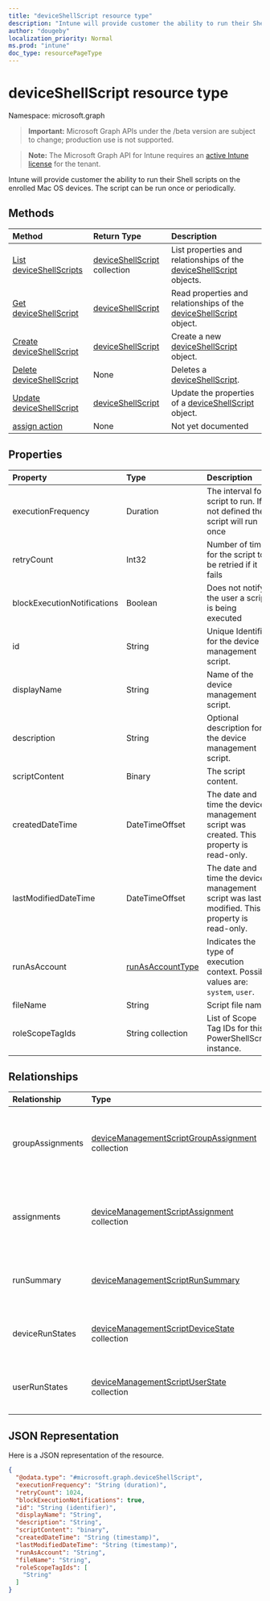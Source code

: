```yaml
---
title: "deviceShellScript resource type"
description: "Intune will provide customer the ability to run their Shell scripts on the enrolled Mac OS devices. The script can be run once or periodically."
author: "dougeby"
localization_priority: Normal
ms.prod: "intune"
doc_type: resourcePageType
---
```


# deviceShellScript resource type

Namespace: microsoft.graph

> **Important:** Microsoft Graph APIs under the /beta version are subject to change; production use is not supported.

> **Note:** The Microsoft Graph API for Intune requires an [active Intune license](https://go.microsoft.com/fwlink/?linkid=839381) for the tenant.

Intune will provide customer the ability to run their Shell scripts on the enrolled Mac OS devices. The script can be run once or periodically.

## Methods
|Method|Return Type|Description|
|:---|:---|:---|
|[List deviceShellScripts](../api/intune-devices-deviceshellscript-list.md)|[deviceShellScript](../resources/intune-devices-deviceshellscript.md) collection|List properties and relationships of the [deviceShellScript](../resources/intune-devices-deviceshellscript.md) objects.|
|[Get deviceShellScript](../api/intune-devices-deviceshellscript-get.md)|[deviceShellScript](../resources/intune-devices-deviceshellscript.md)|Read properties and relationships of the [deviceShellScript](../resources/intune-devices-deviceshellscript.md) object.|
|[Create deviceShellScript](../api/intune-devices-deviceshellscript-create.md)|[deviceShellScript](../resources/intune-devices-deviceshellscript.md)|Create a new [deviceShellScript](../resources/intune-devices-deviceshellscript.md) object.|
|[Delete deviceShellScript](../api/intune-devices-deviceshellscript-delete.md)|None|Deletes a [deviceShellScript](../resources/intune-devices-deviceshellscript.md).|
|[Update deviceShellScript](../api/intune-devices-deviceshellscript-update.md)|[deviceShellScript](../resources/intune-devices-deviceshellscript.md)|Update the properties of a [deviceShellScript](../resources/intune-devices-deviceshellscript.md) object.|
|[assign action](../api/intune-devices-deviceshellscript-assign.md)|None|Not yet documented|

## Properties
|Property|Type|Description|
|:---|:---|:---|
|executionFrequency|Duration|The interval for script to run. If not defined the script will run once|
|retryCount|Int32|Number of times for the script to be retried if it fails|
|blockExecutionNotifications|Boolean|Does not notify the user a script is being executed|
|id|String|Unique Identifier for the device management script.|
|displayName|String|Name of the device management script.|
|description|String|Optional description for the device management script.|
|scriptContent|Binary|The script content.|
|createdDateTime|DateTimeOffset|The date and time the device management script was created. This property is read-only.|
|lastModifiedDateTime|DateTimeOffset|The date and time the device management script was last modified. This property is read-only.|
|runAsAccount|[runAsAccountType](../resources/intune-devices-runasaccounttype.md)|Indicates the type of execution context. Possible values are: `system`, `user`.|
|fileName|String|Script file name.|
|roleScopeTagIds|String collection|List of Scope Tag IDs for this PowerShellScript instance.|

## Relationships
|Relationship|Type|Description|
|:---|:---|:---|
|groupAssignments|[deviceManagementScriptGroupAssignment](../resources/intune-devices-devicemanagementscriptgroupassignment.md) collection|The list of group assignments for the device management script.|
|assignments|[deviceManagementScriptAssignment](../resources/intune-devices-devicemanagementscriptassignment.md) collection|The list of group assignments for the device management script.|
|runSummary|[deviceManagementScriptRunSummary](../resources/intune-devices-devicemanagementscriptrunsummary.md)|Run summary for device management script.|
|deviceRunStates|[deviceManagementScriptDeviceState](../resources/intune-devices-devicemanagementscriptdevicestate.md) collection|List of run states for this script across all devices.|
|userRunStates|[deviceManagementScriptUserState](../resources/intune-devices-devicemanagementscriptuserstate.md) collection|List of run states for this script across all users.|

## JSON Representation
Here is a JSON representation of the resource.
<!-- {
  "blockType": "resource",
  "keyProperty": "id",
  "@odata.type": "microsoft.graph.deviceShellScript"
}
-->
``` json
{
  "@odata.type": "#microsoft.graph.deviceShellScript",
  "executionFrequency": "String (duration)",
  "retryCount": 1024,
  "blockExecutionNotifications": true,
  "id": "String (identifier)",
  "displayName": "String",
  "description": "String",
  "scriptContent": "binary",
  "createdDateTime": "String (timestamp)",
  "lastModifiedDateTime": "String (timestamp)",
  "runAsAccount": "String",
  "fileName": "String",
  "roleScopeTagIds": [
    "String"
  ]
}
```




